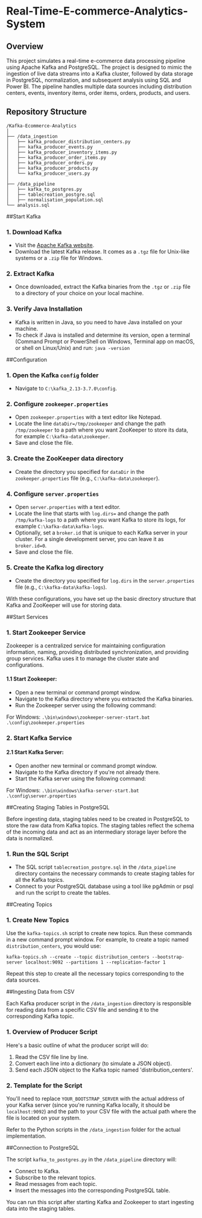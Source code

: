 # Real-Time-E-commerce-Analytics-System

## Overview
This project simulates a real-time e-commerce data processing pipeline using Apache Kafka and PostgreSQL. The project is designed to mimic the ingestion of live data streams into a Kafka cluster, followed by data storage in PostgreSQL, normalization, and subsequent analysis using SQL and Power BI. The pipeline handles multiple data sources including distribution centers, events, inventory items, order items, orders, products, and users.

## Repository Structure

```plaintext
/Kafka-Ecommerce-Analytics
│
├── /data_ingestion
│   ├── kafka_producer_distribution_centers.py
│   ├── kafka_producer_events.py
│   ├── kafka_producer_inventory_items.py
│   ├── kafka_producer_order_items.py
│   ├── kafka_producer_orders.py
│   ├── kafka_producer_products.py
│   └── kafka_producer_users.py
│
├── /data_pipeline
│   ├── kafka_to_postgres.py
│   ├── tablecreation_postgre.sql
│   ├── normalisation_population.sql
└── analysis.sql
```


##Start Kafka
### 1\. Download Kafka

-   Visit the [Apache Kafka website](https://kafka.apache.org/downloads).
-   Download the latest Kafka release. It comes as a `.tgz` file for Unix-like systems or a `.zip` file for Windows.

### 2\. Extract Kafka

-   Once downloaded, extract the Kafka binaries from the `.tgz` or `.zip` file to a directory of your choice on your local machine.

### 3\. Verify Java Installation

-   Kafka is written in Java, so you need to have Java installed on your machine.
-   To check if Java is installed and determine its version, open a terminal (Command Prompt or PowerShell on Windows, Terminal app on macOS, or shell on Linux/Unix) and run:
`java -version`


##Configuration

### 1\. Open the Kafka `config` folder

-   Navigate to `C:\kafka_2.13-3.7.0\config`.

### 2\. Configure `zookeeper.properties`

-   Open `zookeeper.properties` with a text editor like Notepad.
-   Locate the line `dataDir=/tmp/zookeeper` and change the path `/tmp/zookeeper` to a path where you want ZooKeeper to store its data, for example `C:\kafka-data\zookeeper`.
-   Save and close the file.

### 3\. Create the ZooKeeper data directory

-   Create the directory you specified for `dataDir` in the `zookeeper.properties` file (e.g., `C:\kafka-data\zookeeper`).

### 4\. Configure `server.properties`

-   Open `server.properties` with a text editor.
-   Locate the line that starts with `log.dirs=` and change the path `/tmp/kafka-logs` to a path where you want Kafka to store its logs, for example `C:\kafka-data\kafka-logs`.
-   Optionally, set a `broker.id` that is unique to each Kafka server in your cluster. For a single development server, you can leave it as `broker.id=0`.
-   Save and close the file.

### 5\. Create the Kafka log directory

-   Create the directory you specified for `log.dirs` in the `server.properties` file (e.g., `C:\kafka-data\kafka-logs`).

With these configurations, you have set up the basic directory structure that Kafka and ZooKeeper will use for storing data.


##Start Services

### 1\. Start Zookeeper Service

Zookeeper is a centralized service for maintaining configuration information, naming, providing distributed synchronization, and providing group services. Kafka uses it to manage the cluster state and configurations.

#### 1.1 Start Zookeeper:

-   Open a new terminal or command prompt window.
-   Navigate to the Kafka directory where you extracted the Kafka binaries.
-   Run the Zookeeper server using the following command:

For Windows:
`.\bin\windows\zookeeper-server-start.bat .\config\zookeeper.properties`

### 2\. Start Kafka Service

#### 2.1 Start Kafka Server:

-   Open another new terminal or command prompt window.
-   Navigate to the Kafka directory if you're not already there.
-   Start the Kafka server using the following command:

For Windows:
`.\bin\windows\kafka-server-start.bat .\config\server.properties`


##Creating Staging Tables in PostgreSQL

Before ingesting data, staging tables need to be created in PostgreSQL to store the raw data from Kafka topics. The staging tables reflect the schema of the incoming data and act as an intermediary storage layer before the data is normalized.

### 1\. Run the SQL Script

-   The SQL script `tablecreation_postgre.sql` in the `/data_pipeline` directory contains the necessary commands to create staging tables for all the Kafka topics.
-   Connect to your PostgreSQL database using a tool like pgAdmin or psql and run the script to create the tables.


##Creating Topics

### 1\. Create New Topics

Use the `kafka-topics.sh` script to create new topics. Run these commands in a new command prompt window. For example, to create a topic named `distribution_centers`, you would use:

`kafka-topics.sh --create --topic distribution_centers --bootstrap-server localhost:9092 --partitions 1 --replication-factor 1`

Repeat this step to create all the necessary topics corresponding to the data sources.


##Ingesting Data from CSV

Each Kafka producer script in the `/data_ingestion` directory is responsible for reading data from a specific CSV file and sending it to the corresponding Kafka topic.

### 1\. Overview of Producer Script

Here's a basic outline of what the producer script will do:

1.  Read the CSV file line by line.
2.  Convert each line into a dictionary (to simulate a JSON object).
3.  Send each JSON object to the Kafka topic named 'distribution_centers'.

### 2\. Template for the Script

You'll need to replace `YOUR_BOOTSTRAP_SERVER` with the actual address of your Kafka server (since you're running Kafka locally, it should be `localhost:9092`) and the path to your CSV file with the actual path where the file is located on your system.

Refer to the Python scripts in the `/data_ingestion` folder for the actual implementation.


##Connection to PostgreSQL

The script `kafka_to_postgres.py` in the `/data_pipeline` directory will:

-   Connect to Kafka.
-   Subscribe to the relevant topics.
-   Read messages from each topic.
-   Insert the messages into the corresponding PostgreSQL table.

You can run this script after starting Kafka and Zookeeper to start ingesting data into the staging tables.
